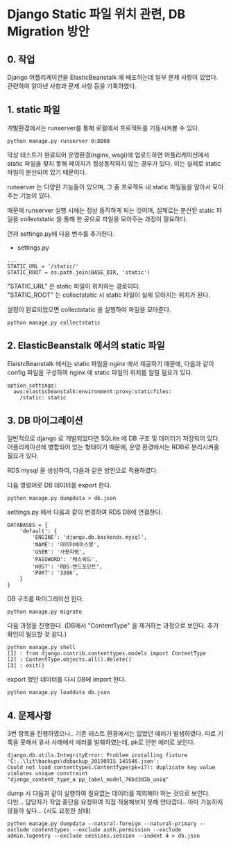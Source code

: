 # Django Static 파일 위치 관련, DB Migration 방안

## 0. 작업
Django 어플리케이션을 ElasticBeanstalk 에 배포하는데 일부 문제 사항이 있었다.  
관련하여 알아낸 사항과 문제 사항 등을 기록하였다.  

## 1. static 파일
개발환경에서는 runserver를 통해 로컬에서 프로젝트를 기동시켜볼 수 있다.  
```
python manage.py runserver 0:8000
```

막상 테스트가 완료되어 운영환경(nginx, wsgi)에 업로드하면 어플리케이션에서 static 파일을 찾지 못해 페이지가 정상동작하지 않는 경우가 있다. 이는 실제로 static 파일이 분산되어 있기 때문이다.  
  
runserver 는 다양한 기능들이 있으며, 그 중 프로젝트 내 static 파일들을 알아서 모아주는 기능이 있다.  
  
때문에 runserver 실행 시에는 정상 동작하게 되는 것이며, 실제로는 분산된 static 파일을 collectstatic 을 통해 한 곳으로 파일을 모아주는 과정이 필요하다.  
    
먼저 settings.py에 다음 변수를 추가한다.

* settings.py
````
...
STATIC_URL = '/static/'
STATIC_ROOT = os.path.join(BASE_DIR, 'static')

````

"STATIC_URL" 은 static 파일이 위치하는 경로이다.  
"STATIC_ROOT" 는 collectstatic 시 static 파일이 실제 모아지는 위치가 된다.  
  
설정이 완료되었으면 collectstatic 을 실행하여 파일을 모아준다.  
````
python manage.py collectstatic
````

## 2. ElasticBeanstalk 에서의 static 파일
ElaistcBeanstalk 에서는 static 파일을 nginx 에서 제공하기 때문에, 다음과 같이 config 파일을 구성하여 nginx 에 static 파일의 위치를 알릴 필요가 있다.  

````
option_settings:
  aws:elasticbeanstalk:environment:proxy:staticfiles:
    /static: static
````
  
## 3. DB 마이그레이션
일반적으로 django 로 개발되었다면 SQLite 에 DB 구조 및 데이터가 저장되어 있다.  
어플리케이션에 병합되어 있는 형태이기 때문에, 운영 환경에서는 RDB로 분리시켜줄 필요가 있다.  
  
RDS mysql 을 생성하여, 다음과 같은 방안으로 적용하였다.  
  
다음 명령어로 DB 데이터를 export 한다.
````
python manage.py dumpdata > db.json
````

settings.py 에서 다음과 같이 변경하여 RDS DB에 연결한다.  
````
DATABASES = {
    'default': {
        'ENGINE': 'django.db.backends.mysql',
        'NAME': '데이터베이스명',
        'USER': '사용자명',
        'PASSWORD': '패스워드',
        'HOST': 'RDS-엔드포인트',
        'PORT': '3306',
    }
}
````
DB 구조를 마이그레이션 한다.
````
python manage.py migrate
````
다음 과정을 진행한다. (DB에서 "ContentType" 을 제거하는 과정으로 보인다. 추가 확인이 필요할 것 같다.)
````
python manage.py shell
[1] : from django.contrib.contenttypes.models import ContentType
[2] : ContentType.objects.all().delete()
[3] : exit()
````
export 했던 데이터를 다시 DB에 import 한다.
````
python manage.py loaddata db.json
````
  
## 4. 문제사항
3번 항목을 진행하였으나.. 기존 테스트 환경에서는 없었던 에러가 발생하였다.
따로 기록을 못해서 유사 사례에서 에러를 발췌하였는데, pk로 인한 에러로 보인다.
````
django.db.utils.IntegrityError: Problem installing fixture 'C:..\lit\backups\dbbackup_20190915_145546.json': 
Could not load contenttypes.ContentType(pk=17): duplicate key value violates unique constraint 
"django_content_type_a pp_label_model_76bd3d3b_uniq" 
````
  
dump 시 다음과 같이 실행하여 필요없는 데이터를 제외해야 하는 것으로 보인다.  
다만... 담당자가 작업 중단을 요청하여 직접 적용해보지 못해 안타깝다.. 아마 가능하지 않을까 싶다... (시도 요청한 상태)
````
python manage.py dumpdata --natural-foreign --natural-primary --exclude contenttypes --exclude auth.permission --exclude admin.logentry --exclude sessions.session --indent 4 > db.json
````
